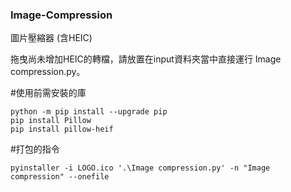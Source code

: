 ### Image-Compression
圖片壓縮器 (含HEIC)

拖曳尚未增加HEIC的轉檔，請放置在input資料夾當中直接運行 Image compression.py。

#使用前需安裝的庫
```安裝前的庫
python -m pip install --upgrade pip
pip install Pillow
pip install pillow-heif
```

#打包的指令
```打包的指令
pyinstaller -i LOGO.ico '.\Image compression.py' -n "Image compression" --onefile
```
